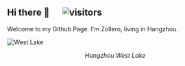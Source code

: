 ## Hi there 👋 &nbsp;&nbsp;&nbsp;&nbsp; ![visitors](https://visitor-badge.laobi.icu/badge?page_id=github/zollero)

Welcome to my Github Page. I'm Zollero, living in Hangzhou.

![West Lake](https://view.didistatic.com/static/dcms/457d9ar1iqs2kkosjs5v_5921x2319.jpeg)
<p align="center"><i>Hangzhou West Lake</i></>

<!--
**zollero/zollero** is a ✨ _special_ ✨ repository because its `README.md` (this file) appears on your GitHub profile.

Here are some ideas to get you started:

- 🔭 I’m currently working on ...
- 🌱 I’m currently learning ...
- 👯 I’m looking to collaborate on ...
- 🤔 I’m looking for help with ...
- 💬 Ask me about ...
- 📫 How to reach me: ...
- 😄 Pronouns: ...
- ⚡ Fun fact: ...

## Github Stats

![Zollero's github stats](https://github-readme-stats.vercel.app/api?username=zollero&show_icons=true)
-->
